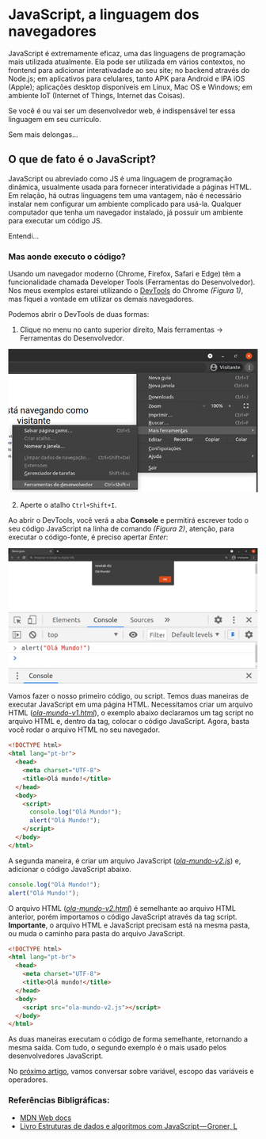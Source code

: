 # JavaScript, a linguagem dos navegadores

JavaScript é extremamente eficaz, uma das linguagens de programação mais utilizada atualmente. Ela pode ser utilizada em vários contextos, no frontend para adicionar interativadade ao seu site; no backend através do Node.js; em aplicativos para celulares, tanto APK para Android e IPA iOS (Apple); aplicações desktop disponíveis em Linux, Mac OS e Windows; em ambiente IoT (Internet of Things, Internet das Coisas).

Se você é ou vai ser um desenvolvedor web, é indispensável ter essa linguagem em seu currículo.

Sem mais delongas…

## O que de fato é o JavaScript?

JavaScript ou abreviado como JS é uma linguagem de programação dinâmica, usualmente usada para fornecer interatividade a páginas HTML. Em relação, há outras linguagens tem uma vantagem, não é necessário instalar nem configurar um ambiente complicado para usá-la. Qualquer computador que tenha um navegador instalado, já possuir um ambiente para executar um código JS.

Entendi…

### Mas aonde executo o código?

Usando um navegador moderno (Chrome, Firefox, Safari e Edge) têm a funcionalidade chamada Developer Tools (Ferramentas do Desenvolvedor). Nos meus exemplos estarei utilizando o [DevTools](https://medium.com/r/?url=https%3A%2F%2Fwww.alura.com.br%2Fconteudo%2Fchrome-devtools) do Chrome _(Figura 1)_, mas fiquei a vontade em utilizar os demais navegadores.

Podemos abrir o DevTools de duas formas:

1. Clique no menu no canto superior direito, Mais ferramentas -> Ferramentas do Desenvolvedor.

![Figura 1](./assets/dev-tools.png)

2. Aperte o atalho `Ctrl+Shift+I`.

Ao abrir o DevTools, você verá a aba **Console** e permitirá escrever todo o seu código JavaScript na linha de comando _(Figura 2)_, atenção, para executar o código-fonte, é preciso apertar _Enter_:

![Figura 2](./assets/dev-tools-alert-ola-mundo.png)

Vamos fazer o nosso primeiro código, ou script. Temos duas maneiras de executar JavaScript em uma página HTML. Necessitamos criar um arquivo HTML ([_ola-mundo-v1.html_](./ola-mundo-v1.html)), o exemplo abaixo declaramos um tag script no arquivo HTML e, dentro da tag, colocar o código JavaScript. Agora, basta você rodar o arquivo HTML no seu navegador.


```html
<!DOCTYPE html>
<html lang="pt-br">
  <head>
    <meta charset="UTF-8">
    <title>Olá mundo!</title>
  </head>
  <body>
    <script>
      console.log("Olá Mundo!");
      alert("Olá Mundo!");
    </script>
  </body>
</html>
```

A segunda maneira, é criar um arquivo JavaScript ([_ola-mundo-v2.js_](./ola-mundo-v2.js)) e, adicionar o código JavaScript abaixo.

```js
console.log("Olá Mundo!");
alert("Olá Mundo!");
```

O arquivo HTML ([_ola-mundo-v2.html_](./ola-mundo-v2.html)) é semelhante ao arquivo HTML anterior, porém importamos o código JavaScript através da tag script. **Importante**, o arquivo HTML e JavaScript precisam está na mesma pasta, ou muda o caminho para pasta do arquivo JavaScript.

```html
<!DOCTYPE html>
<html lang="pt-br">
  <head>
    <meta charset="UTF-8">
    <title>Olá mundo!</title>
  </head>
  <body>
    <script src="ola-mundo-v2.js"></script>
  </body>
</html>
```

As duas maneiras executam o código de forma semelhante, retornando a mesma saída. Com tudo, o segundo exemplo é o mais usado pelos desenvolvedores JavaScript.

No [próximo artigo](../2-javascript-variaveis-escopo-operadores/README.md), vamos conversar sobre variável, escopo das variáveis e operadores.

### Referências Bibligráficas:
- [MDN Web docs](https://developer.mozilla.org/pt-BR/docs/Learn/Getting_started_with_the_web/JavaScript_basics)
- [Livro Estruturas de dados e algoritmos com JavaScript — Groner, L](https://www.google.com.br/books/edition/Estruturas_de_dados_e_algoritmos_com_Jav/0nWKDwAAQBAJ?hl=pt-BR)
